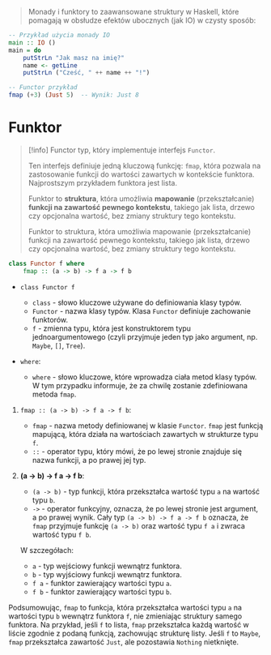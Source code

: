 > Monady i funktory to zaawansowane struktury w Haskell, które pomagają w obsłudze efektów ubocznych (jak IO) w czysty sposób:

```haskell
-- Przykład użycia monady IO
main :: IO ()
main = do
    putStrLn "Jak masz na imię?"
    name <- getLine
    putStrLn ("Cześć, " ++ name ++ "!")

```

```haskell
-- Functor przykład
fmap (+3) (Just 5)  -- Wynik: Just 8

```


# Funktor

> [!info] Functor
>  typ, który implementuje interfejs `Functor`. 
>  
>  Ten interfejs definiuje jedną kluczową funkcję: `fmap`, która pozwala na zastosowanie funkcji do wartości zawartych w kontekście funktora. Najprostszym przykładem funktora jest lista.
>  
>  Funktor to **struktura**, która umożliwia **mapowanie** (przekształcanie) **funkcji na zawartość pewnego kontekstu**, takiego jak lista, drzewo czy opcjonalna wartość, bez zmiany struktury tego kontekstu.
>
> Funktor to struktura, która umożliwia mapowanie (przekształcanie) funkcji na zawartość pewnego kontekstu, takiego jak lista, drzewo czy opcjonalna wartość, bez zmiany struktury tego kontekstu.

```haskell
class Functor f where
    fmap :: (a -> b) -> f a -> f b

```

- `class Functor f`
    
    - `class` - słowo kluczowe używane do definiowania klasy typów.
    - `Functor` - nazwa klasy typów. Klasa `Functor` definiuje zachowanie funktorów.
    - `f` - zmienna typu, która jest konstruktorem typu jednoargumentowego (czyli przyjmuje jeden typ jako argument, np. `Maybe`, `[]`, `Tree`).

- `where`:
    
    - `where` - słowo kluczowe, które wprowadza ciała metod klasy typów. W tym przypadku informuje, że za chwilę zostanie zdefiniowana metoda `fmap`.

1. `fmap :: (a -> b) -> f a -> f b`:
    
    - `fmap` - nazwa metody definiowanej w klasie `Functor`. `fmap` jest funkcją mapującą, która działa na wartościach zawartych w strukturze typu `f`.
    - `::` - operator typu, który mówi, że po lewej stronie znajduje się nazwa funkcji, a po prawej jej typ.
2. **(a -> b) -> f a -> f b**:
    
    - `(a -> b)` - typ funkcji, która przekształca wartość typu `a` na wartość typu `b`.
    - `->` - operator funkcyjny, oznacza, że po lewej stronie jest argument, a po prawej wynik. Cały typ `(a -> b) -> f a -> f b` oznacza, że `fmap` przyjmuje funkcję `(a -> b)` oraz wartość typu `f a` i zwraca wartość typu `f b`.
    
    W szczegółach:
    
    - `a` - typ wejściowy funkcji wewnątrz funktora.
    - `b` - typ wyjściowy funkcji wewnątrz funktora.
    - `f a` - funktor zawierający wartości typu `a`.
    - `f b` - funktor zawierający wartości typu `b`.

Podsumowując, `fmap` to funkcja, która przekształca wartości typu `a` na wartości typu `b` wewnątrz funktora `f`, nie zmieniając struktury samego funktora. Na przykład, jeśli `f` to lista, `fmap` przekształca każdą wartość w liście zgodnie z podaną funkcją, zachowując strukturę listy. Jeśli `f` to `Maybe`, `fmap` przekształca zawartość `Just`, ale pozostawia `Nothing` nietknięte.






